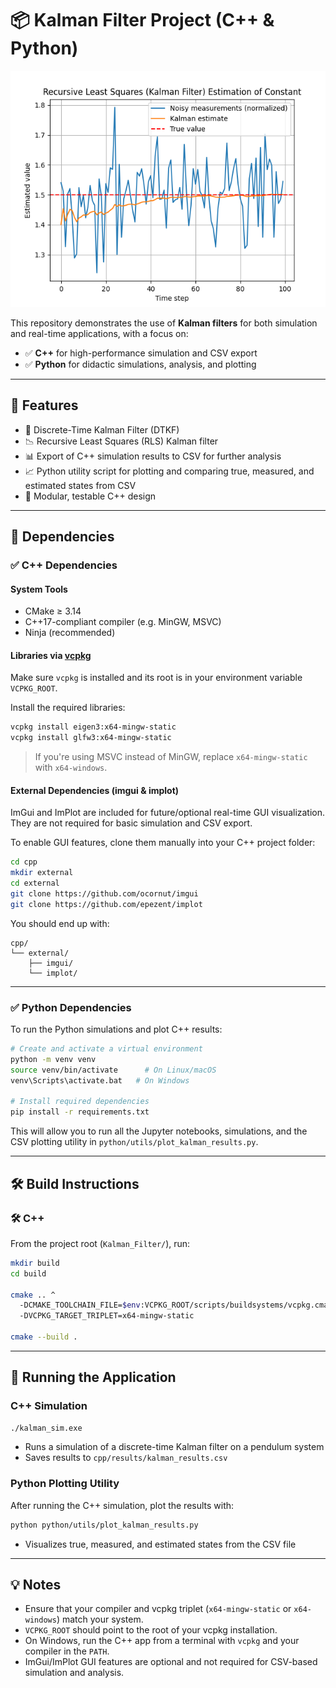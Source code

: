 # 📦 Kalman Filter Project (C++ & Python)

![kalman_estimation](images/kalman_RLS_estimation.png)

This repository demonstrates the use of **Kalman filters** for both simulation and real-time applications, with a focus on:

- ✅ **C++** for high-performance simulation and CSV export
- ✅ **Python** for didactic simulations, analysis, and plotting

---

## 🧠 Features

- 📐 Discrete-Time Kalman Filter (DTKF) 
- 📉 Recursive Least Squares (RLS) Kalman filter 
- 📊 Export of C++ simulation results to CSV for further analysis
- 📈 Python utility script for plotting and comparing true, measured, and estimated states from CSV
- 🧪 Modular, testable C++ design

---

## 🔧 Dependencies

### ✅ C++ Dependencies

#### System Tools
- CMake ≥ 3.14
- C++17-compliant compiler (e.g. MinGW, MSVC)
- Ninja (recommended)

#### Libraries via [vcpkg](https://github.com/microsoft/vcpkg)

Make sure `vcpkg` is installed and its root is in your environment variable `VCPKG_ROOT`.

Install the required libraries:

```bash
vcpkg install eigen3:x64-mingw-static
vcpkg install glfw3:x64-mingw-static
```

> If you're using MSVC instead of MinGW, replace `x64-mingw-static` with `x64-windows`.

#### External Dependencies (imgui & implot)

ImGui and ImPlot are included for future/optional real-time GUI visualization. They are not required for basic simulation and CSV export.

To enable GUI features, clone them manually into your C++ project folder:

```bash
cd cpp
mkdir external
cd external
git clone https://github.com/ocornut/imgui
git clone https://github.com/epezent/implot
```

You should end up with:

```
cpp/
└── external/
    ├── imgui/
    └── implot/
```

---

### ✅ Python Dependencies

To run the Python simulations and plot C++ results:

```bash
# Create and activate a virtual environment
python -m venv venv
source venv/bin/activate      # On Linux/macOS
venv\Scripts\activate.bat   # On Windows

# Install required dependencies
pip install -r requirements.txt
```

This will allow you to run all the Jupyter notebooks, simulations, and the CSV plotting utility in `python/utils/plot_kalman_results.py`.

---

## 🛠️ Build Instructions

### 🛠️ C++

From the project root (`Kalman_Filter/`), run:

```bash
mkdir build
cd build

cmake .. ^
  -DCMAKE_TOOLCHAIN_FILE=$env:VCPKG_ROOT/scripts/buildsystems/vcpkg.cmake ^
  -DVCPKG_TARGET_TRIPLET=x64-mingw-static

cmake --build .
```


---

## 🚀 Running the Application

### C++ Simulation

```bash
./kalman_sim.exe
```

- Runs a simulation of a discrete-time Kalman filter on a pendulum system
- Saves results to `cpp/results/kalman_results.csv`

### Python Plotting Utility

After running the C++ simulation, plot the results with:

```bash
python python/utils/plot_kalman_results.py
```

- Visualizes true, measured, and estimated states from the CSV file

---

## 💡 Notes

- Ensure that your compiler and vcpkg triplet (`x64-mingw-static` or `x64-windows`) match your system.
- `VCPKG_ROOT` should point to the root of your vcpkg installation.
- On Windows, run the C++ app from a terminal with `vcpkg` and your compiler in the `PATH`.
- ImGui/ImPlot GUI features are optional and not required for CSV-based simulation and analysis.
